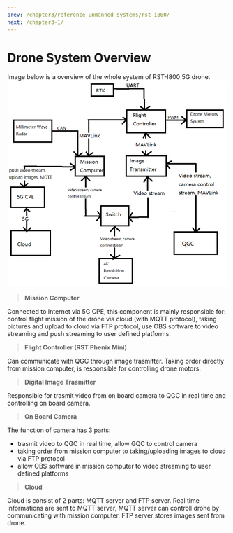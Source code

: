 ```yaml
---
prev: /chapter3/reference-unmanned-systems/rst-i800/
next: /chapter3-1/
---
```


# Drone System Overview
Image below is a overview of the whole system of RST-I800 5G drone.
![drone system overview](../../../.vuepress/public/dronesysmtem.png)

> **Mission Computer**</br>

Connected to Internet via 5G CPE, this component is mainly responsible for: control flight 
mission of the drone via cloud (with MQTT protocol), taking pictures and upload to cloud via
FTP protocol, use OBS software to video streaming and push streaming to user defined platforms.

> **Flight Controller (RST Phenix Mini)**</br>

Can communicate with QGC through image trasmitter. Taking order directly from mission computer, 
is responsible for controlling drone motors.

> **Digital Image Trasmitter**</br>

Responsible for trasmit video from on board camera to QGC in real time and controlling on board
camera.

> **On Board Camera**</br>

The function of camera has 3 parts:
- trasmit video to QGC in real time, allow GQC to control camera
- taking order from mission computer to taking/uploading images to cloud via FTP protocol
- allow OBS software in mission computer to video streaming to user defined platforms

> **Cloud**</br>

Cloud is consist of 2 parts: MQTT server and FTP server. Real time informations are sent to 
MQTT server, MQTT server can controll drone by communicating with mission computer. FTP server
stores images sent from drone.

